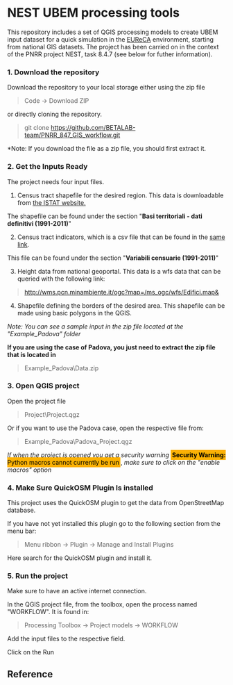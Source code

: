 # NEST UBEM processing tools

This repository includes a set of QGIS processing models to create UBEM input dataset for a quick simulation in the [EUReCA](https://github.com/BETALAB-team/EUReCA) environment, starting from national GIS datasets. The project has been carried on in the context of the PNRR project NEST, task 8.4.7 (see below for futher information).

### 1. Download the repository

Download the repository to your local storage either using the zip file

> Code -> Download ZIP

or directly cloning the repository.

> git clone https://github.com/BETALAB-team/PNRR_847_GIS_workflow.git

*Note: If you download the file as a zip file, you should first extract it.
 

### 2. Get the Inputs Ready

The project needs four input files. 

1. Census tract shapefile for the desired region. This data is downloadable from [the ISTAT website.](https://www.istat.it/it/archivio/104317#accordions )

The shapefile can be found under the section "**Basi territoriali - dati definitivi (1991-2011)**"

2. Census tract indicators, which is a csv file that can be found in the [same link](https://www.istat.it/it/archivio/104317#accordions).

This file can be found under the section "**Variabili censuarie (1991-2011)**"

3. Height data from national geoportal. This data is a wfs data that can be queried with the following link:

> http://wms.pcn.minambiente.it/ogc?map=/ms_ogc/wfs/Edifici.map&

4. Shapefile defining the borders of the desired area. This shapefile can be made using basic polygons in the QGIS. 

*Note: You can see a sample input in the zip file located at the "Example_Padova" folder*

**If you are using the case of Padova, you just need to extract the zip file that is located in**

> Example_Padova\Data.zip


### 3. Open QGIS project

Open the project file 

> Project\Project.qgz

Or if you want to use the Padova case, open the respective file from:

> Example_Padova\Padova_Project.qgz

*If when the project is opened you get a security warning* <span style="background-color: #fcb103; color: black; padding: 3px;">**Security Warning:** Python macros cannot currently be run</span>, *make sure to click on the "enable macros" option*

### 4. Make Sure QuickOSM Plugin Is installed

This project uses the QuickOSM plugin to get the data from OpenStreetMap database.

If you have not yet installed this plugin go to the following section from the menu bar:

> Menu ribbon -> Plugin -> Manage and Install Plugins

Here search for the QuickOSM plugin and install it.

### 5. Run the project

Make sure to have an active internet connection.

In the QGIS project file, from the toolbox, open the process named "WORKFLOW". It is found in:

> Processing Toolbox -> Project models -> WORKFLOW

Add the input files to the respective field. 

Click on the Run

## Reference
